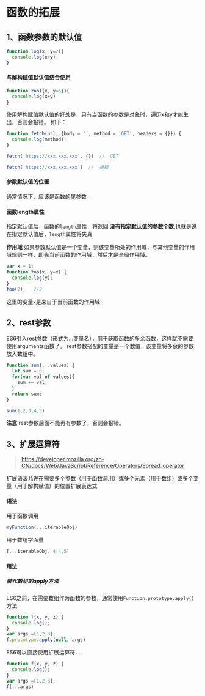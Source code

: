 # 函数的拓展
## 1、函数参数的默认值
```JavaScript
function log(x, y=2){
  console.log(x+y);
}
```
#### 与解构赋值默认值结合使用
```JavaScript
function zoo({x, y=6}){
  console.log(x+y)
}
```
使用解构赋值默认值的好处是，只有当函数的参数是对象时，遍历x和y才能生出，否则会报错。
如下：
```JavaScript
function fetch(url, {body = '', method = 'GET', headers = {}}) {
  console.log(method);
}

fetch('https://xxx.xxx.xxx', {})  //  GET

fetch('https://xxx.xxx.xxx')  //  报错
```
#### 参数默认值的位置
通常情况下，应该是函数的尾参数。

#### 函数length属性
指定默认值后，函数的`length`属性，将返回 **没有指定默认值的参数个数**,也就是说在指定默认值后，`length`属性将失真

**作用域**
如果参数默认值是一个变量，则该变量所处的作用域，与其他变量的作用域规则一样，即先当前函数的作用域，然后才是全局作用域。
```JavaScript
var x = 1;
function foo(x, y=x) {
  console.log(y);
}
foo(2);   //2
```
这里的变量`x`是来自于当前函数的作用域

## 2、rest参数
ES6引入rest参数（形式为...变量名），用于获取函数的多余函数，这样就不需要使用arguments函数了。
rest参数搭配的变量是一个数值，该变量将多余的参数放入数组中。
```JavaScript
function sum(...values) {
  let sum = 0;
  for(var val of values){
    sum += val;
  }
  return sum;
}

sum(1,2,3,4,5)
```

**注意** rest参数后面不能再有参数了，否则会报错。

## 3、扩展运算符
>https://developer.mozilla.org/zh-CN/docs/Web/JavaScript/Reference/Operators/Spread_operator

扩展语法允许在需要多个参数（用于函数调用）或多个元素（用于数组）或多个变量（用于解构赋值）的位置扩展表达式

#### 语法
用于函数调用
```JavaScript
myFunction(...iterableObj)
```
用于数组字面量
```JavaScript
[...iterableObj, 4,4,5]
```
#### 用法
##### 替代数组的apply方法
ES6之前，在需要数组作为函数的参数，通常使用`Function.prototype.apply()`方法
```JavaScript
function f(x, y, z) {
  console.log();
}
var args =[1,2,3];
f.prototype.apply(null, args)
```
ES6可以直接使用扩展运算符`...`
```JavaScript
function f(x, y, z) {
  console.log();
}
var args =[1,2,3];
f(...args)
```
####
